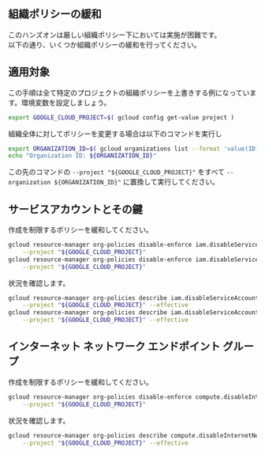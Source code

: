 ## 組織ポリシーの緩和

このハンズオンは厳しい組織ポリシー下においては実施が困難です。  
以下の通り、いくつか組織ポリシーの緩和を行ってください。

## 適用対象

この手順は全て特定のプロジェクトの組織ポリシーを上書きする例になっています。環境変数を設定しましょう。

```bash
export GOOGLE_CLOUD_PROJECT=$( gcloud config get-value project )
```

組織全体に対してポリシーを変更する場合は以下のコマンドを実行し

```bash
export ORGANIZATION_ID=$( gcloud organizations list --format 'value(ID)' )
echo "Organization ID: ${ORGANIZATION_ID}"
```

この先のコマンドの `--project "${GOOGLE_CLOUD_PROJECT}"` をすべて `--organization ${ORGANIZATION_ID}"` に置換して実行してください。

## サービスアカウントとその鍵

作成を制限するポリシーを緩和してください。

```bash
gcloud resource-manager org-policies disable-enforce iam.disableServiceAccountCreation \
    --project "${GOOGLE_CLOUD_PROJECT}"
gcloud resource-manager org-policies disable-enforce iam.disableServiceAccountKeyCreation \
    --project "${GOOGLE_CLOUD_PROJECT}"
```

状況を確認します。

```bash
gcloud resource-manager org-policies describe iam.disableServiceAccountCreation \
    --project "${GOOGLE_CLOUD_PROJECT}" --effective
gcloud resource-manager org-policies describe iam.disableServiceAccountKeyCreation \
    --project "${GOOGLE_CLOUD_PROJECT}" --effective
```

## インターネット ネットワーク エンドポイント グループ

作成を制限するポリシーを緩和してください。

```bash
gcloud resource-manager org-policies disable-enforce compute.disableInternetNetworkEndpointGroup \
    --project "${GOOGLE_CLOUD_PROJECT}"
```

状況を確認します。

```bash
gcloud resource-manager org-policies describe compute.disableInternetNetworkEndpointGroup \
    --project "${GOOGLE_CLOUD_PROJECT}" --effective
```
